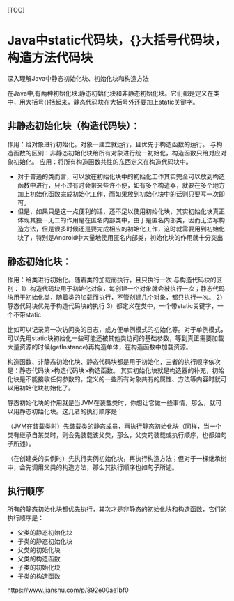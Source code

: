 [TOC]



# Java中static代码块，{}大括号代码块，构造方法代码块

 深入理解Java中静态初始化块、初始化块和构造方法





在Java中,有两种初始化块:静态初始化块和非静态初始化块。它们都是定义在类中，用大括号{}括起来，静态代码块在大括号外还要加上static关键字。

## 非静态初始化块（构造代码块）：

作用：给对象进行初始化。对象一建立就运行，且优先于构造函数的运行。
与构造函数的区别：非静态初始化块给所有对象进行统一初始化，构造函数只给对应对象初始化。
应用：将所有构造函数共性的东西定义在构造代码块中。

- 对于普通的类而言，可以放在初始化块中的初始化工作其实完全可以放到构造函数中进行，只不过有时会带来些许不便，如有多个构造器，就要在多个地方加上初始化函数完成初始化工作，而如果放到初始化块中的话则只要写一次即可。
- 但是，如果只是这一点便利的话，还不足以使用初始化块，其实初始化块真正体现其独一无二的作用是在匿名内部类中，由于是匿名内部类，因而无法写构造方法，但是很多时候还是要完成相应的初始化工作，这时就需要用到初始化块了，特别是Android中大量地使用匿名内部类，初始化块的作用就十分突出

## 静态初始化块：

作用：给类进行初始化。随着类的加载而执行，且只执行一次
与构造代码块的区别：
1）构造代码块用于初始化对象，每创建一个对象就会被执行一次；静态代码块用于初始化类，随着类的加载而执行，不管创建几个对象，都只执行一次。
2）静态代码块优先于构造代码块的执行
3）都定义在类中，一个带static关键字，一个不带static

比如可以记录第一次访问类的日志，或方便单例模式的初始化等。对于单例模式，可以先用static块初始化一些可能还被其他类访问的基础参数，等到真正需要加载大量资源的时候(getInstance)再构造单体，在构造函数中加载资源。

构造函数、非静态初始化块、静态代码块都是用于初始化，三者的执行顺序依次是：静态代码块>构造代码块>构造函数。
其实初始化块就是构造器的补充，初始化块是不能接收任何参数的，定义的一些所有对象共有的属性、方法等内容时就可以用初始化块初始化了。

静态初始化块的作用就是当JVM在装载类时，你想让它做一些事情，那么，就可以用静态初始化块。这几者的执行顺序是：

（JVM在装载类时）先装载类的静态成员，再执行静态初始化块（同样，当一个类有继承自某类时，则会先装载该父类，那么，父类的装载或执行顺序，也都如句子所述）。

（在创建类的实例时）先执行实例初始化块，再执行构造方法；但对于一棵继承树中，会先调用父类的构造方法，那么其执行顺序也如句子所述。

## 执行顺序

所有的静态初始化块都优先执行，其次才是非静态的初始化块和构造函数，它们的执行顺序是：

- 父类的静态初始化块
- 子类的静态初始化块
- 父类的初始化块
- 父类的构造函数
- 子类的初始化块
- 子类的构造函数





https://www.jianshu.com/p/892e00ae1bf0